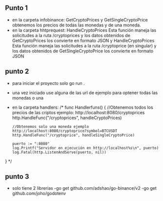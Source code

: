 ## Punto 1

- en la carpeta infobinance: GetCryptoPrices y GetSingleCryptoPrice obtenemos los precios de todas las monedas y de una moneda.
- en la carpeta hhtprequest: HandleCryptoPrices Esta función maneja las solicitudes a la ruta /cryptoprices y los datos obtenidos de GetCryptoPrices los convierte en formato JSON y HandleCryptoPrices Esta función maneja las solicitudes a la ruta /cryptoprice (en singular) y los datos obtenidos de GetSingleCryptoPrice los convierte en formato JSON

## punto 2

- para iniciar el proyecto solo go run .
- una vez iniciado use alguna de las url de ejemplo para optener todas las monedas o una

- en la carpeta handlers:
  /\*
  func Handlerfuns() {
  //Obtenemos todos los precios de las criptos ejemplo: http://localhost:8080/cryptoprices
  http.HandleFunc("/cryptoprices", handleCryptoPrices)

      //Obtenemos solo una moneda ejemplo http://localhost:8080/cryptoprice?symbol=BTCUSDT
      http.HandleFunc("/cryptoprice", handleSingleCryptoPrice)

      puerto := ":8080"
      log.Printf("Servidor en ejecución en http://localhost%s\n", puerto)
      log.Fatal(http.ListenAndServe(puerto, nil))

}
\*/

## punto 3

- solo tiene 2 librerias
  -go get github.com/adshao/go-binance/v2
  -go get github.com/joho/godotenv

